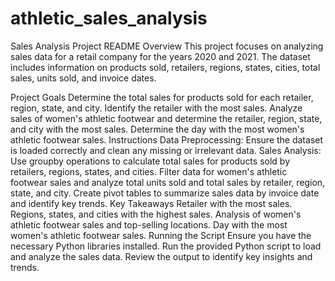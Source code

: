 # athletic_sales_analysis
Sales Analysis Project README
Overview
This project focuses on analyzing sales data for a retail company for the years 2020 and 2021. The dataset includes information on products sold, retailers, regions, states, cities, total sales, units sold, and invoice dates.

Project Goals
Determine the total sales for products sold for each retailer, region, state, and city.
Identify the retailer with the most sales.
Analyze sales of women's athletic footwear and determine the retailer, region, state, and city with the most sales.
Determine the day with the most women's athletic footwear sales.
Instructions
Data Preprocessing: Ensure the dataset is loaded correctly and clean any missing or irrelevant data.
Sales Analysis:
Use groupby operations to calculate total sales for products sold by retailers, regions, states, and cities.
Filter data for women's athletic footwear sales and analyze total units sold and total sales by retailer, region, state, and city.
Create pivot tables to summarize sales data by invoice date and identify key trends.
Key Takeaways
Retailer with the most sales.
Regions, states, and cities with the highest sales.
Analysis of women's athletic footwear sales and top-selling locations.
Day with the most women's athletic footwear sales.
Running the Script
Ensure you have the necessary Python libraries installed.
Run the provided Python script to load and analyze the sales data.
Review the output to identify key insights and trends.

